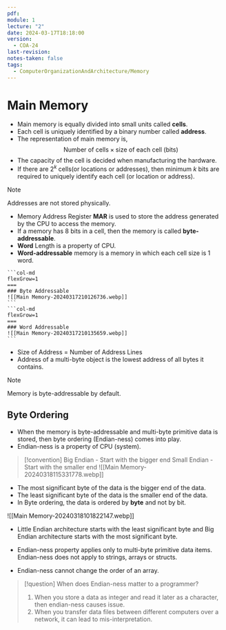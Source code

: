 ```yaml
---
pdf: 
module: 1
lecture: "2"
date: 2024-03-17T18:18:00
version:
  - COA-24
last-revision: 
notes-taken: false
tags:
  - ComputerOrganizationAndArchitecture/Memory
---
```

# Main Memory

- Main memory is equally divided into small units called **cells**.
- Each cell is uniquely identified by a binary number called **address**.
- The representation of main memory is,
$$
\text{Number of cells} \times \text{size of each cell (bits)}
$$
- The capacity of the cell is decided when manufacturing the hardware.
- If there are $2^k$ cells(or locations or addresses), then minimum $k$ bits are required to uniquely identify each cell (or location or address).

> [!NOTE] 
> Addresses are not stored physically.

- Memory Address Register **MAR** is used to store the address generated by the CPU to access the memory.
- If a memory has 8 bits in a cell, then the memory is called **byte-addressable**.
- **Word** Length is a property of CPU.
- **Word-addressable** memory is a memory in which each cell size is 1 word.

````col
```col-md
flexGrow=1
===
### Byte Addressable
![[Main Memory-20240317210126736.webp]]
```
```col-md
flexGrow=1
===
### Word Addressable
![[Main Memory-20240317210135659.webp]]
```
````
- Size of Address = Number of Address Lines
- Address of a multi-byte object is the lowest address of all bytes it contains.

> [!NOTE] 
> Memory is byte-addressable by default.

## Byte Ordering
- When the memory is byte-addressable and multi-byte primitive data is stored, then byte ordering (Endian-ness) comes into play.
- Endian-ness is a property of CPU (system).

> [!convention] 
> Big Endian - Start with the bigger end
> Small Endian - Start with the smaller end
> ![[Main Memory-20240318115331778.webp]]

- The most significant byte of the data is the bigger end of the data.
- The least significant byte of the data is the smaller end of the data.
- In Byte ordering, the data is ordered by **byte** and not by bit.

![[Main Memory-20240318101822147.webp]]

- Little Endian architecture starts with the least significant byte and Big Endian architecture starts with the most significant byte.

- Endian-ness property applies only to multi-byte primitive data items. Endian-ness does not apply to strings, arrays or structs.
- Endian-ness cannot change the order of an array.


> [!question] When does Endian-ness matter to a programmer?
> 1. When you store a data as integer and read it later as a character, then endian-ness causes issue.
> 2. When you transfer data files between different computers over a network, it can lead to mis-interpretation.

